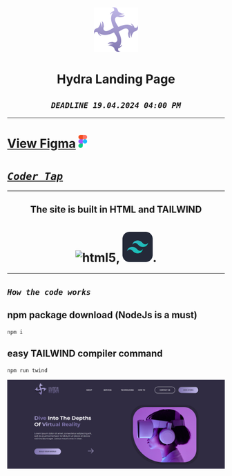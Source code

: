 <h1 align="center"><img src="./img/navbar/Vector.png"></h1>

<h1 align="center">Hydra Landing Page</h1>

___<h2 align="center">`DEADLINE 19.04.2024 04:00 PM`</h2>___

---

# <a href="https://www.figma.com/file/Txt05DMVTsp9SeUSWhIOTZ/Hydra-Landing-Page-(Community)?type=design&node-id=1-2&mode=design&t=DCdE88fiH8xk59Y8-0">View Figma</a> <img src="./img/favicon/favicon.svg" width="20">

# <a href="https://github.com/ha7darov">___`Coder Tap`___</a>

---

<h2 align="center">The site is built in HTML and TAILWIND</h2>
<h1 align="center"><img src="https://raw.githubusercontent.com/ha7darov/ha7darov/main/FremWork%20%26%20Library/Technology/html-5-bland.webp" width="70" alt="html5" title="HTML 5">, <img src="https://raw.githubusercontent.com/tandpfun/skill-icons/main/icons/TailwindCSS-Dark.svg" width="70" alt="tailwind" title="TAILWIND">.</h1>

---

## ___`How the code works`___

## npm package download (<img src="">NodeJs is a must)
```bash
npm i
```

## easy TAILWIND compiler command
```bash
npm run twind
```

<img src="./img/readme/readmeW.png">